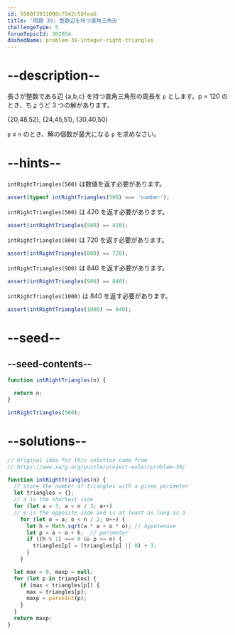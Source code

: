 ```yaml
---
id: 5900f3931000cf542c50fea6
title: '問題 39: 整数辺を持つ直角三角形'
challengeType: 5
forumTopicId: 302054
dashedName: problem-39-integer-right-triangles
---
```


# --description--

長さが整数である辺 {a,b,c} を持つ直角三角形の周長を `p` とします。p = 120 のとき、ちょうど 3 つの解があります。

{20,48,52}, {24,45,51}, {30,40,50}

`p` ≤ `n` のとき、解の個数が最大になる `p` を求めなさい。

# --hints--

`intRightTriangles(500)` は数値を返す必要があります。

```js
assert(typeof intRightTriangles(500) === 'number');
```

`intRightTriangles(500)` は 420 を返す必要があります。

```js
assert(intRightTriangles(500) == 420);
```

`intRightTriangles(800)` は 720 を返す必要があります。

```js
assert(intRightTriangles(800) == 720);
```

`intRightTriangles(900)` は 840 を返す必要があります。

```js
assert(intRightTriangles(900) == 840);
```

`intRightTriangles(1000)` は 840 を返す必要があります。

```js
assert(intRightTriangles(1000) == 840);
```

# --seed--

## --seed-contents--

```js
function intRightTriangles(n) {

  return n;
}

intRightTriangles(500);
```

# --solutions--

```js
// Original idea for this solution came from
// https://www.xarg.org/puzzle/project-euler/problem-39/

function intRightTriangles(n) {
  // store the number of triangles with a given perimeter
  let triangles = {};
  // a is the shortest side
  for (let a = 3; a < n / 3; a++)
  // o is the opposite side and is at least as long as a
    for (let o = a; o < n / 2; o++) {
      let h = Math.sqrt(a * a + o * o); // hypotenuse
      let p = a + o + h;  // perimeter
      if ((h % 1) === 0 && p <= n) {
        triangles[p] = (triangles[p] || 0) + 1;
      }
    }

  let max = 0, maxp = null;
  for (let p in triangles) {
    if (max < triangles[p]) {
      max = triangles[p];
      maxp = parseInt(p);
    }
  }
  return maxp;
}
```
